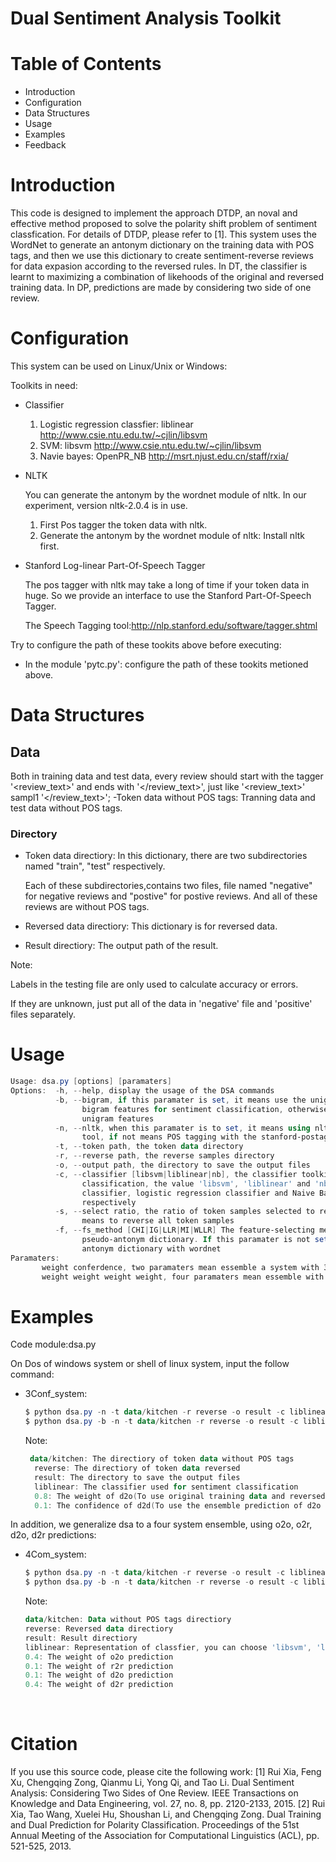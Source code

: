 # Dual Sentiment Analysis Toolkit

# Table of Contents

- Introduction
- Configuration
- Data Structures
- Usage
- Examples
- Feedback

# Introduction

This code is designed to implement the approach DTDP, an noval and effective method proposed to solve the polarity shift problem of sentiment classfication. For details of DTDP, please refer to [1]. 
This system uses the WordNet to generate an antonym dictionary on the training data with POS tags, and then we use this dictionary to create sentiment-reverse reviews for data expasion according to the reversed
rules. In DT, the classifier is learnt to maximizing a combination of likehoods of the original and reversed
training data. In DP, predictions are made by considering two side of one review.

# Configuration

This system can be used on Linux/Unix or Windows:

Toolkits in need:

- Classifier
  1. Logistic regression classfier: liblinear <http://www.csie.ntu.edu.tw/~cjlin/libsvm>
  2. SVM: libsvm <http://www.csie.ntu.edu.tw/~cjlin/libsvm>
  3. Navie bayes: OpenPR_NB  <http://msrt.njust.edu.cn/staff/rxia/>


- NLTK

  You can generate the antonym by the wordnet module of nltk. In our experiment, version nltk-2.0.4 is in use.

  1. First Pos tagger the token data with nltk. 
  2. Generate the antonym by the wordnet module of nltk: Install nltk first.

- Stanford Log-linear Part-Of-Speech Tagger

  The pos tagger with nltk may take a long of time if your token data in huge. So we provide an interface to use the Stanford Part-Of-Speech Tagger.

  The Speech Tagging tool:http://nlp.stanford.edu/software/tagger.shtml

Try to configure the path of these tookits above before executing:

- In the module 'pytc.py': configure the path of these tookits metioned above.

# Data Structures

## Data

Both in training data and test data, every review should start with the tagger '\<review_text>' and ends with '\</review_text>', just like '\<review_text>' sampl1 '\</review_text>';
-Token data without POS tags: Tranning data and test data without POS tags.

### Directory

- Token data directiory: In this dictionary, there are two subdirectories named "train", "test" respectively.

  Each of these subdirectories,contains two files, file named "negative" for negative reviews and "postive" for postive reviews. And all of these reviews are without POS tags.


- Reversed data directiory: This dictionary is for reversed data. 
- Result directiory: The output path of the result.

Note:

Labels in the testing file are only used to calculate accuracy or errors. 

If they are unknown, just put all of the data in 'negative' file and 'positive' files separately.

# Usage

```powershell
Usage: dsa.py [options] [paramaters]
Options:  -h, --help, display the usage of the DSA commands
          -b, --bigram, if this paramater is set, it means use the unigram and
                bigram features for sentiment classification, otherwise only use the
                unigram features
          -n, --nltk, when this paramater is to set, it means using nltk as the POS tagging
                tool, if not means POS tagging with the stanford-postagger.
          -t, --token path, the token data directory
          -r, --reverse path, the reverse samples directory
          -o, --output path, the directory to save the output files
          -c, --classifier [libsvm|liblinear|nb], the classifier toolkits used for sentiment
                classification, the value 'libsvm', 'liblinear' and 'nb', correspond to libsvm
                classifier, logistic regression classifier and Naive Bayes classifier
                respectively
          -s, --select ratio, the ratio of token samples selected to reverse. If not set, it
                means to reverse all token samples
          -f, --fs_method [CHI|IG|LLR|MI|WLLR] The feature-selecting methods to constructing the
                pseudo-antonym dictionary. If this paramater is not set, it means construct a
                antonym dictionary with wordnet
Paramaters:
       weight conferdence, two paramaters mean essemble a system with 3conf DSA
       weight weight weight weight, four paramaters mean essemble with four system(o2o, o2r, d2o, d2r)
```

# Examples

Code module:dsa.py 

On Dos of windows system or shell of linux system, input the follow command:

- 3Conf_system:

  ```powershell
  $ python dsa.py -n -t data/kitchen -r reverse -o result -c liblinear -s 0.95 0.8 -0.1
  $ python dsa.py -b -n -t data/kitchen -r reverse -o result -c liblinear -s 0.95 0.8 -0.1
  ```
  Note:

  ```powershell
   data/kitchen: The directiory of token data without POS tags
    reverse: The directiory of token data reversed 
    result: The directory to save the output files
    liblinear: The classifier used for sentiment classification
    0.8: The weight of d2o(To use original training data and reversed data to predict original test data),d2r(To use original data and reversed training data to predict reversed test data)
    0.1: The confidence of d2d(To use the ensemble prediction of d2o and d2r), o2o 
  ```

In addition, we generalize dsa to a four system ensemble, using o2o, o2r, d2o, d2r predictions:

- 4Com_system:

  ```powershell
  $ python dsa.py -n -t data/kitchen -r reverse -o result -c liblinear -s 0.95 0.4 0.1 0.1 0.4
  $ python dsa.py -b -n -t data/kitchen -r reverse -o result -c liblinear -s 0.95 0.4 0.1 0.1 0.4
  ```

  Note: 

  ```powershell
  data/kitchen: Data without POS tags directiory
  reverse: Reversed data directiory
  result: Result directiory
  liblinear: Representation of classfier, you can choose 'libsvm', 'liblinear' or 'nb', corresponding libsvm classifier, logistic regression classifier and Naive Bayes classifier respectively
  0.4: The weight of o2o prediction
  0.1: The weight of r2r prediction
  0.1: The weight of d2o prediction
  0.4: The weight of d2r prediction
  ```

  ​

# Citation

If you use this source code, please cite the following work:
[1] Rui Xia, Feng Xu, Chengqing Zong, Qianmu Li, Yong Qi, and Tao Li. Dual Sentiment Analysis: Considering Two Sides of One Review. IEEE Transactions on Knowledge and Data Engineering, vol. 27, no. 8, pp. 2120-2133, 2015.
[2] Rui Xia, Tao Wang, Xuelei Hu, Shoushan Li, and Chengqing Zong. Dual Training and Dual Prediction for Polarity Classification. Proceedings of the 51st Annual Meeting of the Association for Computational Linguistics (ACL), pp. 521-525, 2013.
